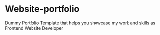 # Website-portfolio
Dummy Portfolio Template that helps you showcase my work and skills as Frontend Website Developer
